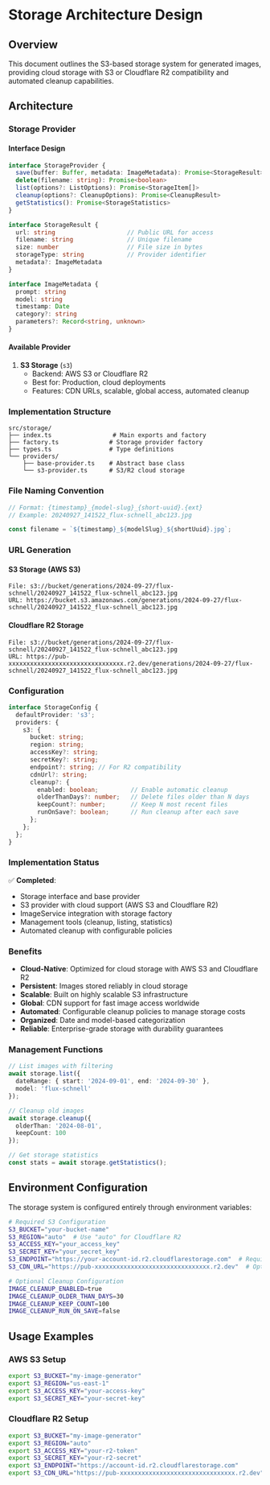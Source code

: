 # Storage Architecture Design

## Overview

This document outlines the S3-based storage system for generated images, providing cloud storage with S3 or Cloudflare R2 compatibility and automated cleanup capabilities.

## Architecture

### Storage Provider

#### Interface Design
```typescript
interface StorageProvider {
  save(buffer: Buffer, metadata: ImageMetadata): Promise<StorageResult>
  delete(filename: string): Promise<boolean>
  list(options?: ListOptions): Promise<StorageItem[]>
  cleanup(options?: CleanupOptions): Promise<CleanupResult>
  getStatistics(): Promise<StorageStatistics>
}

interface StorageResult {
  url: string                    // Public URL for access
  filename: string               // Unique filename
  size: number                   // File size in bytes
  storageType: string            // Provider identifier
  metadata?: ImageMetadata
}

interface ImageMetadata {
  prompt: string
  model: string
  timestamp: Date
  category?: string
  parameters?: Record<string, unknown>
}
```

#### Available Provider

1. **S3 Storage** (`s3`)
   - Backend: AWS S3 or Cloudflare R2
   - Best for: Production, cloud deployments
   - Features: CDN URLs, scalable, global access, automated cleanup

### Implementation Structure

```
src/storage/
├── index.ts                 # Main exports and factory
├── factory.ts              # Storage provider factory
├── types.ts                # Type definitions
└── providers/
    ├── base-provider.ts    # Abstract base class
    └── s3-provider.ts      # S3/R2 cloud storage
```

### File Naming Convention

```typescript
// Format: {timestamp}_{model-slug}_{short-uuid}.{ext}
// Example: 20240927_141522_flux-schnell_abc123.jpg

const filename = `${timestamp}_${modelSlug}_${shortUuid}.jpg`;
```

### URL Generation

#### S3 Storage (AWS S3)
```
File: s3://bucket/generations/2024-09-27/flux-schnell/20240927_141522_flux-schnell_abc123.jpg
URL: https://bucket.s3.amazonaws.com/generations/2024-09-27/flux-schnell/20240927_141522_flux-schnell_abc123.jpg
```

#### Cloudflare R2 Storage
```
File: s3://bucket/generations/2024-09-27/flux-schnell/20240927_141522_flux-schnell_abc123.jpg
URL: https://pub-xxxxxxxxxxxxxxxxxxxxxxxxxxxxxxxx.r2.dev/generations/2024-09-27/flux-schnell/20240927_141522_flux-schnell_abc123.jpg
```

### Configuration

```typescript
interface StorageConfig {
  defaultProvider: 's3';
  providers: {
    s3: {
      bucket: string;
      region: string;
      accessKey?: string;
      secretKey?: string;
      endpoint?: string; // For R2 compatibility
      cdnUrl?: string;
      cleanup?: {
        enabled: boolean;         // Enable automatic cleanup
        olderThanDays?: number;   // Delete files older than N days
        keepCount?: number;       // Keep N most recent files
        runOnSave?: boolean;      // Run cleanup after each save
      };
    };
  };
}
```

### Implementation Status

✅ **Completed**:
- Storage interface and base provider
- S3 provider with cloud support (AWS S3 and Cloudflare R2)
- ImageService integration with storage factory
- Management tools (cleanup, listing, statistics)
- Automated cleanup with configurable policies

### Benefits

- **Cloud-Native**: Optimized for cloud storage with AWS S3 and Cloudflare R2
- **Persistent**: Images stored reliably in cloud storage
- **Scalable**: Built on highly scalable S3 infrastructure
- **Global**: CDN support for fast image access worldwide
- **Automated**: Configurable cleanup policies to manage storage costs
- **Organized**: Date and model-based categorization
- **Reliable**: Enterprise-grade storage with durability guarantees

### Management Functions

```typescript
// List images with filtering
await storage.list({
  dateRange: { start: '2024-09-01', end: '2024-09-30' },
  model: 'flux-schnell'
});

// Cleanup old images
await storage.cleanup({
  olderThan: '2024-08-01',
  keepCount: 100
});

// Get storage statistics
const stats = await storage.getStatistics();
```

## Environment Configuration

The storage system is configured entirely through environment variables:

```bash
# Required S3 Configuration
S3_BUCKET="your-bucket-name"
S3_REGION="auto"  # Use "auto" for Cloudflare R2
S3_ACCESS_KEY="your_access_key"
S3_SECRET_KEY="your_secret_key"
S3_ENDPOINT="https://your-account-id.r2.cloudflarestorage.com"  # Required for R2
S3_CDN_URL="https://pub-xxxxxxxxxxxxxxxxxxxxxxxxxxxxxxxx.r2.dev"  # Optional CDN URL

# Optional Cleanup Configuration
IMAGE_CLEANUP_ENABLED=true
IMAGE_CLEANUP_OLDER_THAN_DAYS=30
IMAGE_CLEANUP_KEEP_COUNT=100
IMAGE_CLEANUP_RUN_ON_SAVE=false
```

## Usage Examples

### AWS S3 Setup
```bash
export S3_BUCKET="my-image-generator"
export S3_REGION="us-east-1"
export S3_ACCESS_KEY="your-access-key"
export S3_SECRET_KEY="your-secret-key"
```

### Cloudflare R2 Setup
```bash
export S3_BUCKET="my-image-generator"
export S3_REGION="auto"
export S3_ACCESS_KEY="your-r2-token"
export S3_SECRET_KEY="your-r2-secret"
export S3_ENDPOINT="https://account-id.r2.cloudflarestorage.com"
export S3_CDN_URL="https://pub-xxxxxxxxxxxxxxxxxxxxxxxxxxxxxxxx.r2.dev"
```